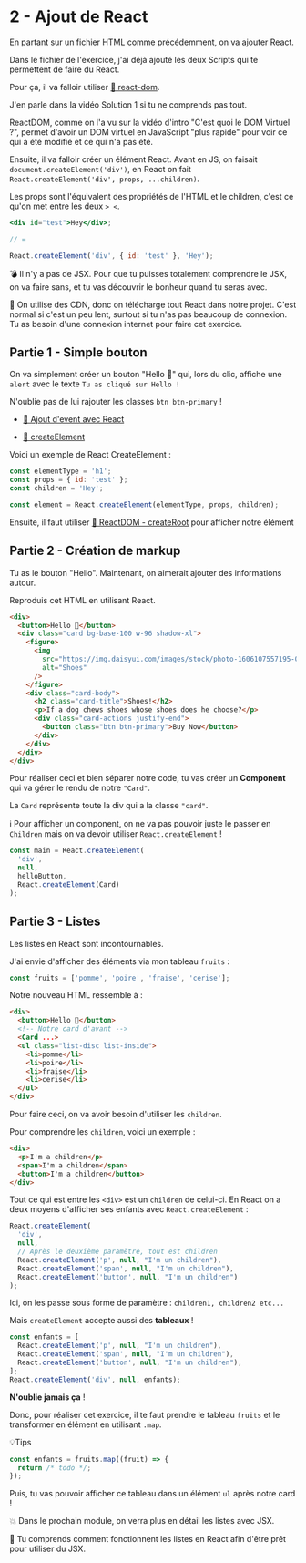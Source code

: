 # 2 - Ajout de React

En partant sur un fichier HTML comme précédemment, on va ajouter React.

Dans le fichier de l'exercice, j'ai déjà ajouté les deux Scripts qui
te permettent de faire du React.

Pour ça, il va falloir utiliser [📖 react-dom](https://reactjs.org/docs/react-dom-client.html#createroot).

J'en parle dans la vidéo Solution 1 si tu ne comprends pas tout.

ReactDOM, comme on l'a vu sur la vidéo d'intro "C'est quoi le DOM Virtuel ?", permet d'avoir un DOM virtuel en JavaScript "plus rapide" pour voir ce qui a été modifié et ce qui n'a pas été.

Ensuite, il va falloir créer un élément React. Avant en JS, on faisait
`document.createElement('div')`, en React on fait `React.createElement('div', props, ...children)`.

Les props sont l'équivalent des propriétés de l'HTML et le children, c'est ce qu'on met entre les deux `> <`.

```jsx
<div id="test">Hey</div>;

// =

React.createElement('div', { id: 'test' }, 'Hey');
```

💣 Il n'y a pas de JSX. Pour que tu puisses totalement comprendre le JSX, on va faire sans, et tu vas découvrir le bonheur quand tu seras avec.

🤔 On utilise des CDN, donc on télécharge tout React dans notre projet. C'est
normal si c'est un peu lent, surtout si tu n'as pas beaucoup de connexion. Tu as
besoin d'une connexion internet pour faire cet exercice.

## Partie 1 - Simple bouton

On va simplement créer un bouton "Hello 👋" qui, lors du clic, affiche une `alert`
avec le texte `Tu as cliqué sur Hello !`

N'oublie pas de lui rajouter les classes `btn btn-primary` !

- [📖 Ajout d'event avec React](https://react.dev/learn/responding-to-events)

- [📖 createElement](https://react.dev/reference/react/createElement)

Voici un exemple de React CreateElement :

```js
const elementType = 'h1';
const props = { id: 'test' };
const children = 'Hey';

const element = React.createElement(elementType, props, children);
```

Ensuite, il faut utiliser [📖 ReactDOM - createRoot](https://react.dev/reference/react-dom/client/createRoot) pour afficher notre élément

## Partie 2 - Création de markup

Tu as le bouton "Hello". Maintenant, on aimerait ajouter des informations autour.

Reproduis cet HTML en utilisant React.

```html
<div>
  <button>Hello 👋</button>
  <div class="card bg-base-100 w-96 shadow-xl">
    <figure>
      <img
        src="https://img.daisyui.com/images/stock/photo-1606107557195-0e29a4b5b4aa.jpg"
        alt="Shoes"
      />
    </figure>
    <div class="card-body">
      <h2 class="card-title">Shoes!</h2>
      <p>If a dog chews shoes whose shoes does he choose?</p>
      <div class="card-actions justify-end">
        <button class="btn btn-primary">Buy Now</button>
      </div>
    </div>
  </div>
</div>
```

Pour réaliser ceci et bien séparer notre code, tu vas créer un **Component** qui va gérer le rendu de notre `"Card"`.

La `Card` représente toute la div qui a la classe `"card"`.

ℹ️ Pour afficher un component, on ne va pas pouvoir juste le passer en `Children` mais on va devoir utiliser `React.createElement` !

```js
const main = React.createElement(
  'div',
  null,
  helloButton,
  React.createElement(Card)
);
```

## Partie 3 - Listes

Les listes en React sont incontournables.

J'ai envie d'afficher des éléments via mon tableau `fruits` :

```js
const fruits = ['pomme', 'poire', 'fraise', 'cerise'];
```

Notre nouveau HTML ressemble à :

```html
<div>
  <button>Hello 👋</button>
  <!-- Notre card d'avant -->
  <Card ...>
  <ul class="list-disc list-inside">
    <li>pomme</li>
    <li>poire</li>
    <li>fraise</li>
    <li>cerise</li>
  </ul>
</div>
```

Pour faire ceci, on va avoir besoin d'utiliser les `children`.

Pour comprendre les `children`, voici un exemple :

```html
<div>
  <p>I'm a children</p>
  <span>I'm a children</span>
  <button>I'm a children</button>
</div>
```

Tout ce qui est entre les `<div>` est un `children` de celui-ci. En React
on a deux moyens d'afficher ses enfants avec `React.createElement` :

```js
React.createElement(
  'div',
  null,
  // Après le deuxième paramètre, tout est children
  React.createElement('p', null, "I'm un children"),
  React.createElement('span', null, "I'm un children"),
  React.createElement('button', null, "I'm un children")
);
```

Ici, on les passe sous forme de paramètre : `children1, children2 etc...`

Mais `createElement` accepte aussi des **tableaux** !

```js
const enfants = [
  React.createElement('p', null, "I'm un children"),
  React.createElement('span', null, "I'm un children"),
  React.createElement('button', null, "I'm un children"),
];
React.createElement('div', null, enfants);
```

**N'oublie jamais ça** !

Donc, pour réaliser cet exercice, il te faut prendre le tableau `fruits` et
le transformer en élément en utilisant `.map`.

💡Tips

```js
const enfants = fruits.map((fruit) => {
  return /* todo */;
});
```

Puis, tu vas pouvoir afficher ce tableau dans un élément `ul` après notre card !

💥 Dans le prochain module, on verra plus en détail les listes avec JSX.

💌 Tu comprends comment fonctionnent les listes en React afin d'être
prêt pour utiliser du JSX.
